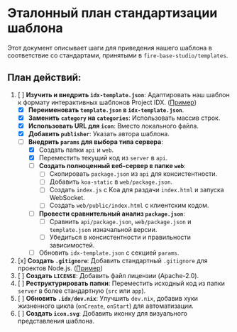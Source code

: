 # Эталонный план стандартизации шаблона

Этот документ описывает шаги для приведения нашего шаблона в соответствие со стандартами, принятыми в `fire-base-studio/templates`.

## План действий:

1.  [ ] **Изучить и внедрить `idx-template.json`**: Адаптировать наш шаблон к формату интерактивных шаблонов Project IDX. ([Пример](templates/node-express/idx-template.json))
    *   [x] **Переименовать `template.json` в `idx-template.json`**.
    *   [x] **Заменить `category` на `categories`**: Использовать массив строк.
    *   [x] **Использовать URL для `icon`**: Вместо локального файла.
    *   [x] **Добавить `publisher`**: Указать автора шаблона.
    *   [ ] **Внедрить `params` для выбора типа сервера**:
        *   [x] Создать папки `api` и `web`.
        *   [x] Переместить текущий код из `server` в `api`.
        *   [ ] **Создать полноценный веб-сервер в папке `web`**:
            *   [ ] Скопировать `package.json` из `api` для консистентности.
            *   [ ] Добавить `koa-static` в `web/package.json`.
            *   [ ] Создать `index.js` с Koa для раздачи `index.html` и запуска WebSocket.
            *   [ ] Создать `web/public/index.html` с клиентским кодом.
        *   [ ] **Провести сравнительный анализ `package.json`**:
            *   [ ] Сравнить `api/package.json`, `web/package.json` и `template.json` изначальной версии.
            *   [ ] Убедиться в консистентности и правильности зависимостей.
        *   [ ] Обновить `idx-template.json` с секцией `params`.
2.  [x] **Создать `.gitignore`**: Добавить стандартный `.gitignore` для проектов Node.js. ([Пример](templates/node-express/.gitignore))
3.  [ ] **Создать `LICENSE`**: Добавить файл лицензии (Apache-2.0).
4.  [ ] **Реструктурировать папки**: Переместить исходный код из папки `server` в более стандартную (`src` или `app`).
5.  [ ] **Обновить `.idx/dev.nix`**: Улучшить `dev.nix`, добавив хуки жизненного цикла (`onCreate`, `onStart`) для автоматизации.
6.  [ ] **Создать `icon.svg`**: Добавить иконку для визуального представления шаблона.
